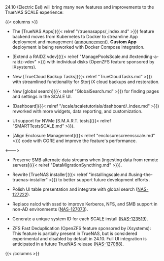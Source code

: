 &NewLine;

24.10 (Electric Eel) will bring many new features and improvements to the TrueNAS SCALE experience:

{{< columns >}}
* The [TrueNAS Apps]({{< relref "/truenasapps/_index.md" >}}) feature backend moves from Kubernetes to Docker to streamline App deployment and management ([announcement](https://forums.truenas.com/t/the-future-of-electric-eel-and-apps/5409)). **Custom App** deployment is being reworked with Docker Compose integration.

* [Extend a RAIDZ vdev]({{< relref "ManagePoolsScale.md #extending-a-raidz-vdev" >}}) with individual disks (OpenZFS feature sponsored by iXsystems).

* New [TrueCloud Backup Tasks]({{< relref "TrueCloudTasks.md" >}}) with streamlined functionality for Storj iX cloud backups and restoration.

* New [global search]({{< relref "GlobalSearch.md" >}}) for finding pages and settings in the SCALE UI.

* [Dashboard]({{< relref "/scale/scaletutorials/dashboard/_index.md" >}}) reworked with more widgets, data reporting, and customization.

* UI support for NVMe [S.M.A.R.T. tests]({{< relref "SMARTTestsSCALE.md" >}}).

* [Align Enclosure Management]({{< relref "enclosurescreensscale.md" >}}) code with CORE and improve the feature's performance.

<--->

* Preserve SMB alternate data streams when [ingesting data from remote servers]({{< relref "DataMigrationSyncthing.md" >}}).

* Rewrite [TrueNAS installer]({{< relref "installingscale.md #using-the-truenas-installer" >}}) to better support future development efforts .

* Polish UI table presentation and integrate with global search ([NAS-127222](https://ixsystems.atlassian.net/browse/NAS-127222)).

* Replace nslcd with sssd to improve Kerberos, NFS, and SMB support in non-AD environments ([NAS-127073](https://ixsystems.atlassian.net/browse/NAS-127073)).

* Generate a unique system ID for each SCALE install ([NAS-123519](https://ixsystems.atlassian.net/browse/NAS-123519)).

* ZFS Fast Deduplication (OpenZFS feature sponsored by iXsystems): This feature is partially present in TrueNAS, but is considered experimental and disabled by default in 24.10. Full UI integration is anticipated in a future TrueNAS release ([NAS-127088](https://ixsystems.atlassian.net/browse/NAS-127088)).

{{< /columns >}}
